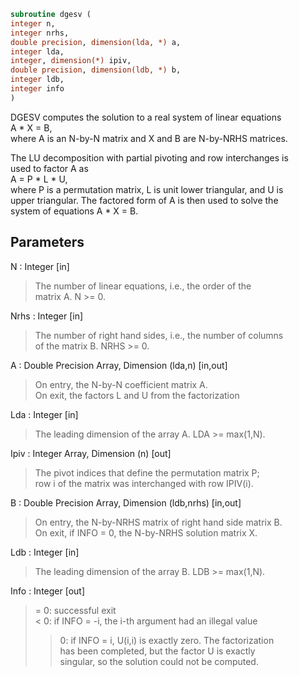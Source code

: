 ```fortran  
subroutine dgesv (  
integer n,  
integer nrhs,  
double precision, dimension(lda, *) a,  
integer lda,  
integer, dimension(*) ipiv,  
double precision, dimension(ldb, *) b,  
integer ldb,  
integer info  
)  
```  
  
DGESV computes the solution to a real system of linear equations  
A * X = B,  
where A is an N-by-N matrix and X and B are N-by-NRHS matrices.  
  
The LU decomposition with partial pivoting and row interchanges is  
used to factor A as  
A = P * L * U,  
where P is a permutation matrix, L is unit lower triangular, and U is  
upper triangular.  The factored form of A is then used to solve the  
system of equations A * X = B.  
  
## Parameters  
N : Integer [in]  
> The number of linear equations, i.e., the order of the  
> matrix A.  N >= 0.  
  
Nrhs : Integer [in]  
> The number of right hand sides, i.e., the number of columns  
> of the matrix B.  NRHS >= 0.  
  
A : Double Precision Array, Dimension (lda,n) [in,out]  
> On entry, the N-by-N coefficient matrix A.  
> On exit, the factors L and U from the factorization  
  
Lda : Integer [in]  
> The leading dimension of the array A.  LDA >= max(1,N).  
  
Ipiv : Integer Array, Dimension (n) [out]  
> The pivot indices that define the permutation matrix P;  
> row i of the matrix was interchanged with row IPIV(i).  
  
B : Double Precision Array, Dimension (ldb,nrhs) [in,out]  
> On entry, the N-by-NRHS matrix of right hand side matrix B.  
> On exit, if INFO = 0, the N-by-NRHS solution matrix X.  
  
Ldb : Integer [in]  
> The leading dimension of the array B.  LDB >= max(1,N).  
  
Info : Integer [out]  
> = 0:  successful exit  
> < 0:  if INFO = -i, the i-th argument had an illegal value  
> > 0:  if INFO = i, U(i,i) is exactly zero.  The factorization  
> has been completed, but the factor U is exactly  
> singular, so the solution could not be computed.  
  
